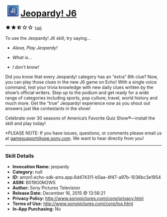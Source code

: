 # &nbsp;<img src="skill_icon" alt="Jeopardy! J6 icon" width="36"> [Jeopardy! J6](http://alexa.amazon.com/#skills/amzn1.echo-sdk-ams.app.6d474311-b5aa-4f47-a97b-1036bc3e1954)
![2.9 stars](../../images/ic_star_black_18dp_1x.png)![2.9 stars](../../images/ic_star_black_18dp_1x.png)![2.9 stars](../../images/ic_star_half_black_18dp_1x.png)![2.9 stars](../../images/ic_star_border_black_18dp_1x.png)![2.9 stars](../../images/ic_star_border_black_18dp_1x.png) 146

To use the Jeopardy! J6 skill, try saying...

* *Alexa, Play Jeopardy!*

* *What is...*

* *I don't know!*

Did you know that every Jeopardy! category has an “extra” 6th clue? Now, you can play those clues in the new J6 game on Echo! With a single voice command, test your trivia knowledge with new daily clues written by the show’s official writers. Step up to the podium and get ready for a wide range of categories including sports, pop culture, travel, world history and much more. Get the “true” Jeopardy! experience now as you shout out answers just like contestants in the show!
 
Celebrate over 30 seasons of America’s Favorite Quiz Show®—install the skill and play today!
 
*PLEASE NOTE: If you have issues, questions, or comments please email us at gamesupport@spe.sony.com. We want to hear directly from you!

***

### Skill Details

* **Invocation Name:** jeopardy
* **Category:** null
* **ID:** amzn1.echo-sdk-ams.app.6d474311-b5aa-4f47-a97b-1036bc3e1954
* **ASIN:** B019G0M2WS
* **Author:** Sony Pictures Television
* **Release Date:** December 16, 2015 @ 13:56:21
* **Privacy Policy:** http://www.sonypictures.com/corp/privacy.html
* **Terms of Use:** http://www.sonypictures.com/corp/tos.html
* **In-App Purchasing:** No
